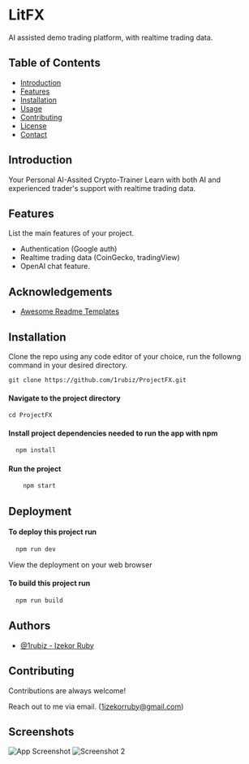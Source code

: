 # LitFX

AI assisted demo trading platform, with realtime trading data.

## Table of Contents

- [Introduction](#introduction)
- [Features](#features)
- [Installation](#installation)
- [Usage](#usage)
- [Contributing](#contributing)
- [License](#license)
- [Contact](#contact)

## Introduction
Your Personal AI-Assited Crypto-Trainer
Learn with both AI and experienced trader's support with realtime trading data.


## Features

List the main features of your project.

- Authentication (Google auth)
- Realtime trading data (CoinGecko, tradingView)
- OpenAI chat feature.
## Acknowledgements

 - [Awesome Readme Templates](https://awesomeopensource.com/project/elangosundar/awesome-README-templates)


## Installation

Clone the repo
using any code editor of your choice, run the followng command in your desired directory.


    git clone https://github.com/1rubiz/ProjectFX.git


#### Navigate to the project directory
    cd ProjectFX

#### Install project dependencies needed to run the app with npm

```bash
  npm install
```

#### Run the project
```bash
    npm start
```
## Deployment

#### To deploy this project run

```bash
  npm run dev
```
View the deployment on your web browser

#### To build this project run
```bash
  npm run build
```


## Authors

- [@1rubiz - Izekor Ruby](https://www.github.com/1rubiz)


## Contributing

Contributions are always welcome!

Reach out to me via email. (1izekorruby@gmail.com)


## Screenshots

![App Screenshot](https://res.cloudinary.com/dotojp6xu/image/upload/v1726457129/litfx_sj1rfs.png)
![Screenshot 2](https://res.cloudinary.com/dotojp6xu/image/upload/v1726457129/Untitled_design_5_siltkd.png)

